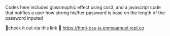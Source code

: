 Codes here includes glassmophic effect using css3, and a javascript code that notifies a user how strong his/her password is base on the length of the password inputed

🎇check it out via this link 🎇
https://html-css-js.emmaamuel.repl.co
